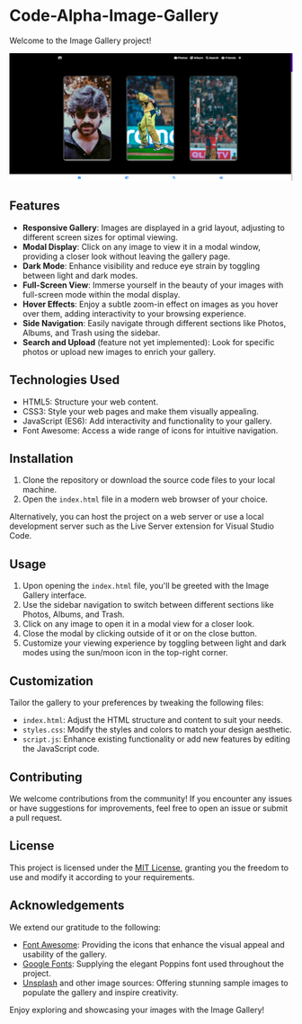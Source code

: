 # Code-Alpha-Image-Gallery

Welcome to the Image Gallery project!

![Image Gallery screenshot](ScreenShots/IG.png)

## Features

- **Responsive Gallery**: Images are displayed in a grid layout, adjusting to different screen sizes for optimal viewing.
- **Modal Display**: Click on any image to view it in a modal window, providing a closer look without leaving the gallery page.
- **Dark Mode**: Enhance visibility and reduce eye strain by toggling between light and dark modes.
- **Full-Screen View**: Immerse yourself in the beauty of your images with full-screen mode within the modal display.
- **Hover Effects**: Enjoy a subtle zoom-in effect on images as you hover over them, adding interactivity to your browsing experience.
- **Side Navigation**: Easily navigate through different sections like Photos, Albums, and Trash using the sidebar.
- **Search and Upload** (feature not yet implemented): Look for specific photos or upload new images to enrich your gallery.

## Technologies Used

- HTML5: Structure your web content.
- CSS3: Style your web pages and make them visually appealing.
- JavaScript (ES6): Add interactivity and functionality to your gallery.
- Font Awesome: Access a wide range of icons for intuitive navigation.

## Installation

1. Clone the repository or download the source code files to your local machine.
2. Open the `index.html` file in a modern web browser of your choice.

Alternatively, you can host the project on a web server or use a local development server such as the Live Server extension for Visual Studio Code.

## Usage

1. Upon opening the `index.html` file, you'll be greeted with the Image Gallery interface.
2. Use the sidebar navigation to switch between different sections like Photos, Albums, and Trash.
3. Click on any image to open it in a modal view for a closer look.
4. Close the modal by clicking outside of it or on the close button.
5. Customize your viewing experience by toggling between light and dark modes using the sun/moon icon in the top-right corner.

## Customization

Tailor the gallery to your preferences by tweaking the following files:

- `index.html`: Adjust the HTML structure and content to suit your needs.
- `styles.css`: Modify the styles and colors to match your design aesthetic.
- `script.js`: Enhance existing functionality or add new features by editing the JavaScript code.

## Contributing

We welcome contributions from the community! If you encounter any issues or have suggestions for improvements, feel free to open an issue or submit a pull request.

## License

This project is licensed under the [MIT License](LICENSE), granting you the freedom to use and modify it according to your requirements.

## Acknowledgements

We extend our gratitude to the following:

- [Font Awesome](https://fontawesome.com/): Providing the icons that enhance the visual appeal and usability of the gallery.
- [Google Fonts](https://fonts.google.com/): Supplying the elegant Poppins font used throughout the project.
- [Unsplash](https://unsplash.com/) and other image sources: Offering stunning sample images to populate the gallery and inspire creativity.

Enjoy exploring and showcasing your images with the Image Gallery!
